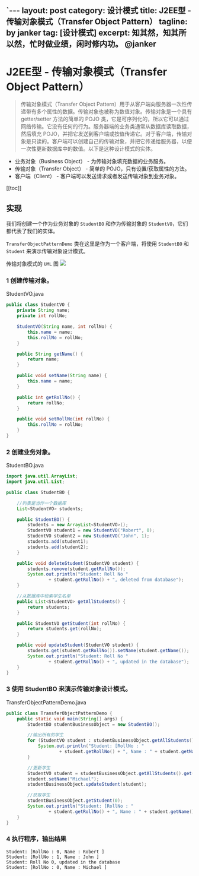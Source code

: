 `---
layout: post
category: 设计模式
title: J2EE型 - 传输对象模式（Transfer Object Pattern）
tagline: by janker
tag: [设计模式]
excerpt: 知其然，知其所以然，忙时做业绩，闲时修内功。  @janker
---
# J2EE型 - 传输对象模式（Transfer Object Pattern）

> 传输对象模式（Transfer Object Pattern）用于从客户端向服务器一次性传递带有多个属性的数据。传输对象也被称为数值对象。传输对象是一个具有 getter/setter 方法的简单的 POJO 类，它是可序列化的，所以它可以通过网络传输。它没有任何的行为。服务器端的业务类通常从数据库读取数据，然后填充 POJO，并把它发送到客户端或按值传递它。对于客户端，传输对象是只读的。客户端可以创建自己的传输对象，并把它传递给服务器，以便一次性更新数据库中的数值。以下是这种设计模式的实体。

- 业务对象（Business Object） - 为传输对象填充数据的业务服务。
- 传输对象（Transfer Object） - 简单的 POJO，只有设置/获取属性的方法。
- 客户端（Client） - 客户端可以发送请求或者发送传输对象到业务对象。

[[toc]]
## 实现
我们将创建一个作为业务对象的 `StudentBO` 和作为传输对象的 `StudentVO`，它们都代表了我们的实体。

`TransferObjectPatternDemo` 类在这里是作为一个客户端，将使用 `StudentBO` 和 `Student` 来演示传输对象设计模式。

传输对象模式的 `UML` 图
![](https://cdn.jsdelivr.net/gh/janker0718/image_store@master/img/20220404002402.png)
###  1 创建传输对象。

StudentVO.java
```java
public class StudentVO {
    private String name;
    private int rollNo;

    StudentVO(String name, int rollNo) {
        this.name = name;
        this.rollNo = rollNo;
    }

    public String getName() {
        return name;
    }

    public void setName(String name) {
        this.name = name;
    }

    public int getRollNo() {
        return rollNo;
    }

    public void setRollNo(int rollNo) {
        this.rollNo = rollNo;
    }
}
```
### 2 创建业务对象。

StudentBO.java
```java
import java.util.ArrayList;
import java.util.List;

public class StudentBO {

    //列表是当作一个数据库
    List<StudentVO> students;

    public StudentBO() {
        students = new ArrayList<StudentVO>();
        StudentVO student1 = new StudentVO("Robert", 0);
        StudentVO student2 = new StudentVO("John", 1);
        students.add(student1);
        students.add(student2);
    }

    public void deleteStudent(StudentVO student) {
        students.remove(student.getRollNo());
        System.out.println("Student: Roll No "
                + student.getRollNo() + ", deleted from database");
    }

    //从数据库中检索学生名单
    public List<StudentVO> getAllStudents() {
        return students;
    }

    public StudentVO getStudent(int rollNo) {
        return students.get(rollNo);
    }

    public void updateStudent(StudentVO student) {
        students.get(student.getRollNo()).setName(student.getName());
        System.out.println("Student: Roll No "
                + student.getRollNo() + ", updated in the database");
    }
}
```
### 3 使用 StudentBO 来演示传输对象设计模式。

TransferObjectPatternDemo.java
```java
public class TransferObjectPatternDemo {
    public static void main(String[] args) {
        StudentBO studentBusinessObject = new StudentBO();

        //输出所有的学生
        for (StudentVO student : studentBusinessObject.getAllStudents()) {
            System.out.println("Student: [RollNo : "
                    + student.getRollNo() + ", Name : " + student.getName() + " ]");
        }

        //更新学生
        StudentVO student = studentBusinessObject.getAllStudents().get(0);
        student.setName("Michael");
        studentBusinessObject.updateStudent(student);

        //获取学生
        studentBusinessObject.getStudent(0);
        System.out.println("Student: [RollNo : "
                + student.getRollNo() + ", Name : " + student.getName() + " ]");
    }
}
```
### 4 执行程序，输出结果

```shell
Student: [RollNo : 0, Name : Robert ]
Student: [RollNo : 1, Name : John ]
Student: Roll No 0, updated in the database
Student: [RollNo : 0, Name : Michael ]
```